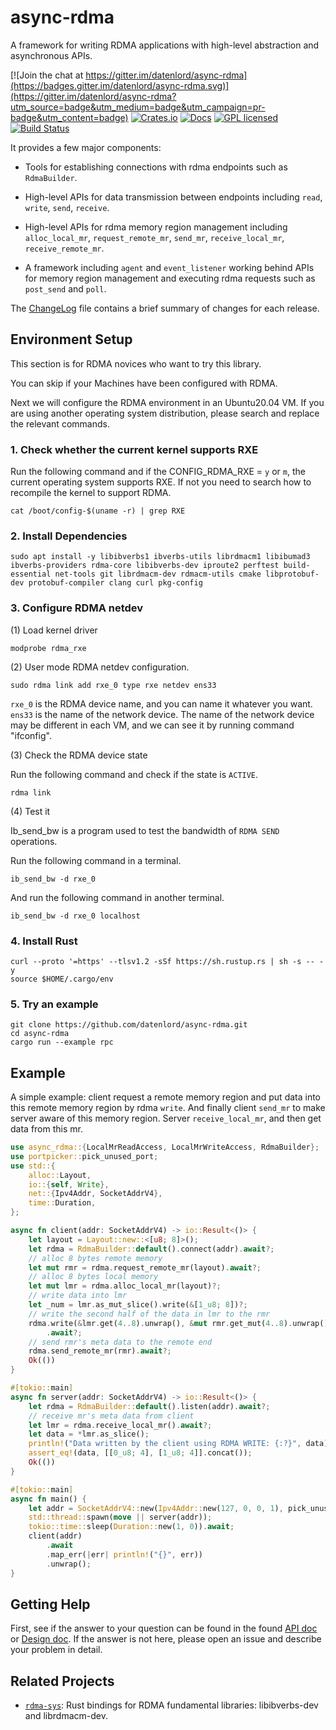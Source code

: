 # async-rdma


A framework for writing RDMA applications with high-level abstraction and asynchronous APIs.

[![Join the chat at https://gitter.im/datenlord/async-rdma](https://badges.gitter.im/datenlord/async-rdma.svg)](https://gitter.im/datenlord/async-rdma?utm_source=badge&utm_medium=badge&utm_campaign=pr-badge&utm_content=badge)
[![Crates.io][crates-badge]][crates-url]
[![Docs][docs-badge]][docs-url]
[![GPL licensed][gpl-badge]][gpl-url]
[![Build Status][actions-badge]][actions-url]

[crates-badge]: https://img.shields.io/crates/v/async-rdma.svg
[crates-url]: https://crates.io/crates/async-rdma
[docs-badge]: https://docs.rs/async-rdma/badge.svg
[docs-url]: https://docs.rs/async-rdma/
[gpl-badge]: https://img.shields.io/badge/license-GPLv3.0-blue.svg
[gpl-url]: https://github.com/datenlord/async-rdma/blob/master/LICENSE
[actions-badge]: https://github.com/datenlord/async-rdma/actions/workflows/ci.yml/badge.svg
[actions-url]: https://github.com/datenlord/async-rdma/actions

It provides a few major components:

* Tools for establishing connections with rdma endpoints such as `RdmaBuilder`.

* High-level APIs for data transmission between endpoints including `read`,
`write`, `send`, `receive`.

* High-level APIs for rdma memory region management including `alloc_local_mr`,
`request_remote_mr`, `send_mr`, `receive_local_mr`, `receive_remote_mr`.

* A framework including `agent` and `event_listener` working behind APIs for memory
region management and executing rdma requests such as `post_send` and `poll`.

The [ChangeLog] file contains a brief summary of changes for each release.

[ChangeLog]: https://github.com/datenlord/async-rdma/blob/master/ChangeLog.md

## Environment Setup

This section is for RDMA novices who want to try this library.

You can skip if your Machines have been configured with RDMA.

Next we will configure the RDMA environment in an Ubuntu20.04 VM.
If you are using another operating system distribution, please search and replace the relevant commands.

### 1. Check whether the current kernel supports RXE

Run the following command and if the CONFIG_RDMA_RXE = `y` or `m`, the current operating system supports RXE.
If not you need to search how to recompile the kernel to support RDMA.

```shell
cat /boot/config-$(uname -r) | grep RXE
```

### 2. Install Dependencies

```shell
sudo apt install -y libibverbs1 ibverbs-utils librdmacm1 libibumad3 ibverbs-providers rdma-core libibverbs-dev iproute2 perftest build-essential net-tools git librdmacm-dev rdmacm-utils cmake libprotobuf-dev protobuf-compiler clang curl pkg-config
```

### 3. Configure RDMA netdev

(1) Load kernel driver

```shell
modprobe rdma_rxe
```

(2) User mode RDMA netdev configuration.

```shell
sudo rdma link add rxe_0 type rxe netdev ens33
```

`rxe_0` is the RDMA device name, and you can name it whatever you want. `ens33` is the name of the network device. The name of the network device may be different in each VM, and we can see it by running command "ifconfig".

(3) Check the RDMA device state

Run the following command and check if the state is `ACTIVE`.

```shell
rdma link
```

(4) Test it

Ib_send_bw is a program used to test the bandwidth of `RDMA SEND` operations.

Run the following command in a terminal.

```shell
ib_send_bw -d rxe_0
```

And run the following command in another terminal.

```shell
ib_send_bw -d rxe_0 localhost
```

### 4. Install Rust

```shell
curl --proto '=https' --tlsv1.2 -sSf https://sh.rustup.rs | sh -s -- -y
source $HOME/.cargo/env
```

### 5. Try an example

```shell
git clone https://github.com/datenlord/async-rdma.git
cd async-rdma
cargo run --example rpc
```

## Example

A simple example: client request a remote memory region and put data into this remote
memory region by rdma `write`.
And finally client `send_mr` to make server aware of this memory region.
Server `receive_local_mr`, and then get data from this mr.

```rust
use async_rdma::{LocalMrReadAccess, LocalMrWriteAccess, RdmaBuilder};
use portpicker::pick_unused_port;
use std::{
    alloc::Layout,
    io::{self, Write},
    net::{Ipv4Addr, SocketAddrV4},
    time::Duration,
};

async fn client(addr: SocketAddrV4) -> io::Result<()> {
    let layout = Layout::new::<[u8; 8]>();
    let rdma = RdmaBuilder::default().connect(addr).await?;
    // alloc 8 bytes remote memory
    let mut rmr = rdma.request_remote_mr(layout).await?;
    // alloc 8 bytes local memory
    let mut lmr = rdma.alloc_local_mr(layout)?;
    // write data into lmr
    let _num = lmr.as_mut_slice().write(&[1_u8; 8])?;
    // write the second half of the data in lmr to the rmr
    rdma.write(&lmr.get(4..8).unwrap(), &mut rmr.get_mut(4..8).unwrap())
        .await?;
    // send rmr's meta data to the remote end
    rdma.send_remote_mr(rmr).await?;
    Ok(())
}

#[tokio::main]
async fn server(addr: SocketAddrV4) -> io::Result<()> {
    let rdma = RdmaBuilder::default().listen(addr).await?;
    // receive mr's meta data from client
    let lmr = rdma.receive_local_mr().await?;
    let data = *lmr.as_slice();
    println!("Data written by the client using RDMA WRITE: {:?}", data);
    assert_eq!(data, [[0_u8; 4], [1_u8; 4]].concat());
    Ok(())
}

#[tokio::main]
async fn main() {
    let addr = SocketAddrV4::new(Ipv4Addr::new(127, 0, 0, 1), pick_unused_port().unwrap());
    std::thread::spawn(move || server(addr));
    tokio::time::sleep(Duration::new(1, 0)).await;
    client(addr)
        .await
        .map_err(|err| println!("{}", err))
        .unwrap();
}

```

## Getting Help

First, see if the answer to your question can be found in the found [API doc] or [Design doc]. If the answer is not here, please open an issue and describe your problem in detail.

[Design doc]: https://github.com/datenlord/async-rdma/tree/master/doc
[API doc]: https://docs.rs/async-rdma/0.2.0/async_rdma/

## Related Projects

* [`rdma-sys`]: Rust bindings for RDMA fundamental libraries: libibverbs-dev and librdmacm-dev.

[`rdma-sys`]: https://github.com/datenlord/rdma-sys
